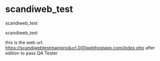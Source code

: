 # scandiweb_test
scandiweb_test

scandiweb_test

this is the web url: https://scandiwebtestmainproduct.000webhostapp.com/index.php after edition to pass QA Tester
